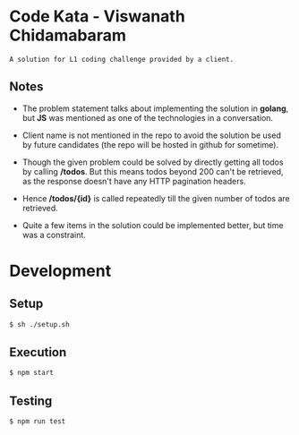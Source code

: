 # Code Kata - Viswanath Chidamabaram

	A solution for L1 coding challenge provided by a client.

## Notes

* The problem statement talks about implementing the solution in **golang**, but **JS** was mentioned as one of the technologies in a conversation.

* Client name is not mentioned in the repo to avoid the solution be used by future candidates (the repo will be hosted in github for sometime).

* Though the given problem could be solved by directly getting all todos by calling **/todos**. But this means todos beyond 200 can't be retrieved, as the response doesn't have any HTTP pagination headers.

* Hence **/todos/{id}** is called repeatedly till the given number of todos are retrieved.

* Quite a few items in the solution could be implemented better, but time was a constraint.

# Development

## Setup
```sh
$ sh ./setup.sh
```

## Execution
```sh
$ npm start
```

## Testing
```sh
$ npm run test
```
